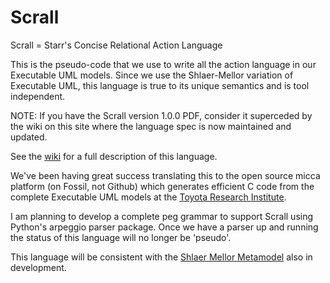 # Scrall
Scrall = Starr's Concise Relational Action Language

This is the pseudo-code that we use to write all the action language in our Executable UML models. Since we use the Shlaer-Mellor variation of Executable UML, this language is true to its unique semantics and is tool independent.

NOTE: If you have the Scrall version 1.0.0 PDF, consider it superceded by the wiki on this site where the language spec is now maintained and updated.

See the [wiki](https://github.com/modelint/scrall/wiki) for a full description of this language.

We've been having great success translating this to the open source micca platform (on Fossil, not Github) which generates efficient C code from the complete Executable UML models at the [Toyota Research Institute](https://github.com/ToyotaResearchInstitute/opensafety-mbse/wiki).

I am planning to develop a complete peg grammar to support Scrall using Python's arpeggio parser package. Once we have a parser up and running the status of this language will no longer be 'pseudo'.

This language will be consistent with the [Shlaer Mellor Metamodel](https://github.com/modelint/shlaer-mellor-metamodel) also in development.
